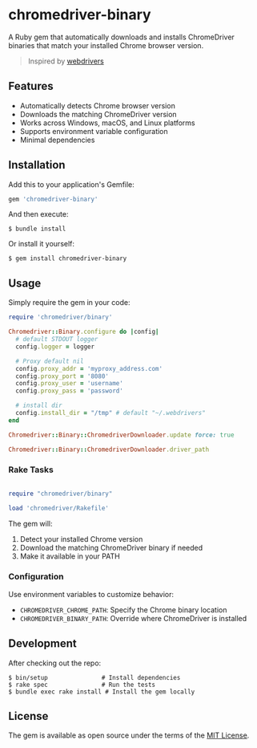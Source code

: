 # chromedriver-binary

A Ruby gem that automatically downloads and installs ChromeDriver binaries that match your installed Chrome browser
version.

> Inspired by [webdrivers](https://github.com/titusfortner/webdrivers/tree/main)

## Features

- Automatically detects Chrome browser version
- Downloads the matching ChromeDriver version
- Works across Windows, macOS, and Linux platforms
- Supports environment variable configuration
- Minimal dependencies

## Installation

Add this to your application's Gemfile:

```ruby
gem 'chromedriver-binary'
```

And then execute:

```shell
$ bundle install
```

Or install it yourself:

```shell
$ gem install chromedriver-binary
```

## Usage

Simply require the gem in your code:

```ruby
require 'chromedriver/binary'

Chromedriver::Binary.configure do |config|
  # default STDOUT logger
  config.logger = logger

  # Proxy default nil
  config.proxy_addr = 'myproxy_address.com'
  config.proxy_port = '8080'
  config.proxy_user = 'username'
  config.proxy_pass = 'password'

  # install dir
  config.install_dir = "/tmp" # default "~/.webdrivers"
end

Chromedriver::Binary::ChromedriverDownloader.update force: true

Chromedriver::Binary::ChromedriverDownloader.driver_path

```

### Rake Tasks

```ruby

require "chromedriver/binary"

load 'chromedriver/Rakefile'
```

The gem will:

1. Detect your installed Chrome version
2. Download the matching ChromeDriver binary if needed
3. Make it available in your PATH

### Configuration

Use environment variables to customize behavior:

- `CHROMEDRIVER_CHROME_PATH`: Specify the Chrome binary location
- `CHROMEDRIVER_BINARY_PATH`: Override where ChromeDriver is installed

## Development

After checking out the repo:

```shell
$ bin/setup               # Install dependencies
$ rake spec               # Run the tests
$ bundle exec rake install # Install the gem locally
```

## License

The gem is available as open source under the terms of the [MIT License](https://opensource.org/licenses/MIT).